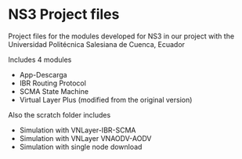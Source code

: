 # NS3 Project files

Project files for the modules developed for NS3 in our project with the Universidad Politécnica Salesiana de Cuenca, Ecuador

Includes 4 modules
- App-Descarga
- IBR Routing Protocol
- SCMA State Machine
- Virtual Layer Plus (modified from the original version)

Also the scratch folder includes 
- Simulation with VNLayer-IBR-SCMA
- Simulation with VNLayer VNAODV-AODV
- Simulation with single node download
